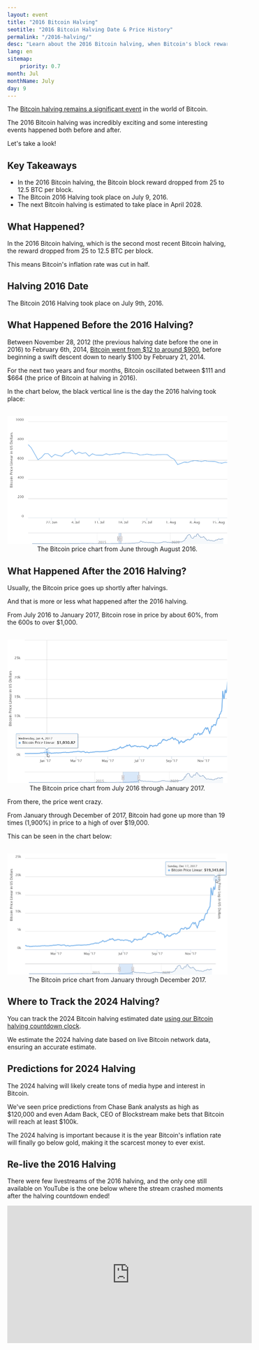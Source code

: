 ```yaml
---
layout: event
title: "2016 Bitcoin Halving"
seotitle: "2016 Bitcoin Halving Date & Price History"
permalink: "/2016-halving/"
desc: "Learn about the 2016 Bitcoin halving, when Bitcoin's block reward fell from 12.5 to 6.25 BTC per block." 
lang: en
sitemap:
    priority: 0.7
month: Jul
monthName: July
day: 9
---
```


The [Bitcoin halving remains a significant event](https://bitbo.io/halving/) in the world of Bitcoin.

The 2016 Bitcoin halving was incredibly exciting and some interesting events happened both before and after.

Let's take a look!

## Key Takeaways

* In the 2016 Bitcoin halving, the Bitcoin block reward dropped from 25 to 12.5 BTC per block.
* The Bitcoin 2016 Halving took place on July 9, 2016.
* The next Bitcoin halving is estimated to take place in April 2028.

## What Happened?

In the 2016 Bitcoin halving, which is the second most recent Bitcoin halving, the reward dropped from 25 to 12.5 BTC per block.

This means Bitcoin's inflation rate was cut in half.

## Halving 2016 Date

The Bitcoin 2016 Halving took place on July 9th, 2016.

## What Happened Before the 2016 Halving? 

Between November 28, 2012 (the previous halving date before the one in 2016) to February 6th, 2014, [Bitcoin went from $12 to around $900](/price/), before beginning a swift descent down to nearly $100 by February 21, 2014. 

For the next two years and four months, Bitcoin oscillated between $111 and $664 (the price of Bitcoin at halving in 2016).

In the chart below, the black vertical line is the day the 2016 halving took place:

<br>
<center><img alt="2016 btc price" src="/assets/img/halving-2016/halving2016.png" />
<div class="kb-helper">The Bitcoin price chart from June through August 2016.</div>
</center>

## What Happened After the 2016 Halving?

Usually, the Bitcoin price goes up shortly after halvings. 

And that is more or less what happened after the 2016 halving. 

From July 2016 to January 2017, Bitcoin rose in price by about 60%, from the 600s to over $1,000.  

<br>
<center><img alt="btc price 2017" src="/assets/img/halving-2016/price2.png" />
<div class="kb-helper">The Bitcoin price chart from July 2016 through January 2017.</div>
</center>

From there, the price went crazy.

From January through December of 2017, Bitcoin had gone up more than 19 times (1,900%) in price to a high of over $19,000. 

This can be seen in the chart below:

<br>
<center><img alt="btc price 2017" src="/assets/img/halving-2016/price3.png" />
<div class="kb-helper">The Bitcoin price chart from January through December 2017.</div>
</center>

## Where to Track the 2024 Halving?

You can track the 2024 Bitcoin halving estimated date [using our Bitcoin halving countdown clock](https://bitbo.io/halving/).

We estimate the 2024 halving date based on live Bitcoin network data, ensuring an accurate estimate.

## Predictions for 2024 Halving

The 2024 halving will likely create tons of media hype and interest in Bitcoin. 

We've seen price predictions from Chase Bank analysts as high as $120,000 and even Adam Back, CEO of Blockstream make bets that Bitcoin will reach at least $100k. 

The 2024 halving is important because it is the year Bitcoin's inflation rate will finally go below gold, making it the scarcest money to ever exist. 

## Re-live the 2016 Halving

There were few livestreams of the 2016 halving, and the only one still available on YouTube is the one below where the stream crashed moments after the halving countdown ended!  

<iframe width="560" height="315" src="https://www.youtube.com/embed/yRCE-OmuIQI?start=15184" title="YouTube video player" frameborder="0" allow="accelerometer; autoplay; clipboard-write; encrypted-media; gyroscope; picture-in-picture; web-share" allowfullscreen></iframe>
